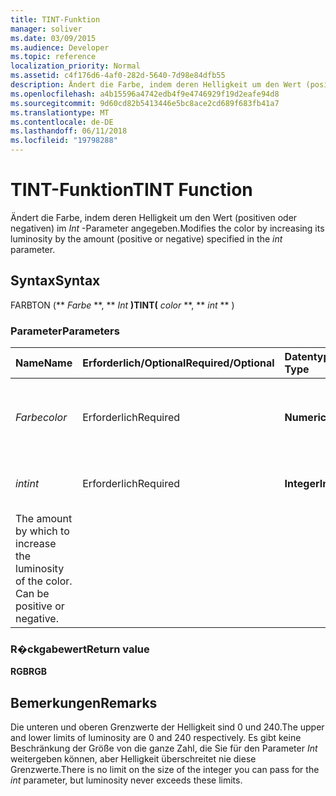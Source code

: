 ```yaml
---
title: TINT-Funktion
manager: soliver
ms.date: 03/09/2015
ms.audience: Developer
ms.topic: reference
localization_priority: Normal
ms.assetid: c4f176d6-4af0-282d-5640-7d98e84dfb55
description: Ändert die Farbe, indem deren Helligkeit um den Wert (positiven oder negativen) im Int-Parameter angegeben.
ms.openlocfilehash: a4b15596a4742edb4f9e4746929f19d2eafe94d8
ms.sourcegitcommit: 9d60cd82b5413446e5bc8ace2cd689f683fb41a7
ms.translationtype: MT
ms.contentlocale: de-DE
ms.lasthandoff: 06/11/2018
ms.locfileid: "19798288"
---
```

# <a name="tint-function"></a><span data-ttu-id="b6aef-103">TINT-Funktion</span><span class="sxs-lookup"><span data-stu-id="b6aef-103">TINT Function</span></span>

<span data-ttu-id="b6aef-104">Ändert die Farbe, indem deren Helligkeit um den Wert (positiven oder negativen) im _Int_ -Parameter angegeben.</span><span class="sxs-lookup"><span data-stu-id="b6aef-104">Modifies the color by increasing its luminosity by the amount (positive or negative) specified in the  _int_ parameter.</span></span> 
  
## <a name="syntax"></a><span data-ttu-id="b6aef-105">Syntax</span><span class="sxs-lookup"><span data-stu-id="b6aef-105">Syntax</span></span>

<span data-ttu-id="b6aef-106">FARBTON (** *Farbe* **, ** *Int* **)</span><span class="sxs-lookup"><span data-stu-id="b6aef-106">TINT(** *color* **, ** *int* ** )</span></span> 
  
### <a name="parameters"></a><span data-ttu-id="b6aef-107">Parameter</span><span class="sxs-lookup"><span data-stu-id="b6aef-107">Parameters</span></span>

|<span data-ttu-id="b6aef-108">**Name**</span><span class="sxs-lookup"><span data-stu-id="b6aef-108">**Name**</span></span>|<span data-ttu-id="b6aef-109">**Erforderlich/Optional**</span><span class="sxs-lookup"><span data-stu-id="b6aef-109">**Required/Optional**</span></span>|<span data-ttu-id="b6aef-110">**Datentyp**</span><span class="sxs-lookup"><span data-stu-id="b6aef-110">**Data Type**</span></span>|<span data-ttu-id="b6aef-111">**Beschreibung**</span><span class="sxs-lookup"><span data-stu-id="b6aef-111">**Description**</span></span>|
|:-----|:-----|:-----|:-----|
| <span data-ttu-id="b6aef-112">_Farbe_</span><span class="sxs-lookup"><span data-stu-id="b6aef-112">_color_</span></span> <br/> |<span data-ttu-id="b6aef-113">Erforderlich</span><span class="sxs-lookup"><span data-stu-id="b6aef-113">Required</span></span>  <br/> |<span data-ttu-id="b6aef-114">**Numeric**</span><span class="sxs-lookup"><span data-stu-id="b6aef-114">**Numeric**</span></span> <br/> |<span data-ttu-id="b6aef-115">Der Farbindex von Microsoft Visio oder der RGB-Wert der Farbe.</span><span class="sxs-lookup"><span data-stu-id="b6aef-115">The Microsoft Visio color index or RGB value of the color.</span></span>  <br/> |
| <span data-ttu-id="b6aef-116">_int_</span><span class="sxs-lookup"><span data-stu-id="b6aef-116">_int_</span></span> <br/> |<span data-ttu-id="b6aef-117">Erforderlich</span><span class="sxs-lookup"><span data-stu-id="b6aef-117">Required</span></span>  <br/> |<span data-ttu-id="b6aef-118">**Integer**</span><span class="sxs-lookup"><span data-stu-id="b6aef-118">**Integer**</span></span> <br/> |<span data-ttu-id="b6aef-p101">Der Wert, um den die Leuchtdichte der Farbe erhöht werden soll. Kann positiv oder negativ sein.
</span><span class="sxs-lookup"><span data-stu-id="b6aef-p101">The amount by which to increase the luminosity of the color. Can be positive or negative.</span></span>  <br/> |
   
### <a name="return-value"></a><span data-ttu-id="b6aef-121">R�ckgabewert</span><span class="sxs-lookup"><span data-stu-id="b6aef-121">Return value</span></span>

 <span data-ttu-id="b6aef-122">**RGB**</span><span class="sxs-lookup"><span data-stu-id="b6aef-122">**RGB**</span></span>
  
## <a name="remarks"></a><span data-ttu-id="b6aef-123">Bemerkungen</span><span class="sxs-lookup"><span data-stu-id="b6aef-123">Remarks</span></span>

<span data-ttu-id="b6aef-124">Die unteren und oberen Grenzwerte der Helligkeit sind 0 und 240.</span><span class="sxs-lookup"><span data-stu-id="b6aef-124">The upper and lower limits of luminosity are 0 and 240 respectively.</span></span> <span data-ttu-id="b6aef-125">Es gibt keine Beschränkung der Größe von die ganze Zahl, die Sie für den Parameter _Int_ weitergeben können, aber Helligkeit überschreitet nie diese Grenzwerte.</span><span class="sxs-lookup"><span data-stu-id="b6aef-125">There is no limit on the size of the integer you can pass for the  _int_ parameter, but luminosity never exceeds these limits.</span></span> 
  

